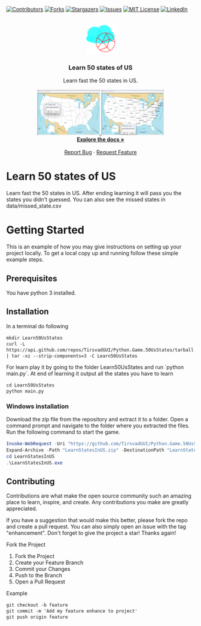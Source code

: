 [![Contributors][contributors-shield]][contributors-url]
[![Forks][forks-shield]][forks-url]
[![Stargazers][stars-shield]][stars-url]
[![Issues][issues-shield]][issues-url]
[![MIT License][license-shield]][license-url]
[![LinkedIn][linkedin-shield]][linkedin-url]

<br />
<div align="center">
    <a href="https://github.com/TirsvadGUI/Python.Game.50UsStates">
        <img src="images/logo.png" alt="Logo" width="80" height="80">
    </a>
    <h3 align="center">Learn 50 states of US</h3>
    <p align="center">
    Learn fast the 50 states in US.
    <br />
    <br />
    <!-- PROJECT SCREENSHOTS -->
    <a href="https://github.com/TirsvadGUI/Python.Game.50UsStates/blob/main/images/screenshot01.png">
        <img src="images/screenshot01.png" alt="screenshot" height="120">
    </a>
    <a href="https://github.com/TirsvadGUI/Python.Game.50UsStates/blob/main/images/screenshot01.png">
        <img src="images/screenshot02.png" alt="screenshot" height="120">
    </a>
    <br />
    <a href="https://github.com/TirsvadGUI/Python.Game.50UsStates"><strong>Explore the docs »</strong></a>
    <br />
    <br />
    <a href="https://github.com/TirsvadGUI/Python.Game.50UsStates/issues/new?labels=bug&template=bug-report---.md">Report Bug</a>
    ·
    <a href="https://github.com/TirsvadGUI/Python.Game.50UsStates/issues/new?labels=enhancement&template=feature-request---.md">Request Feature</a>
    </p>
</div>

# Learn 50 states of US

Learn fast the 50 states in US. After ending learning it will pass you the states you didn't guessed.
You can also see the missed states in data/missed_state.csv

# Getting Started

This is an example of how you may give instructions on setting up your project locally. To get a local copy up and
running follow these simple example steps.

## Prerequisites

You have python 3 installed.

## Installation

In a terminal do following

```console
mkdir Learn50UsStates
curl -L https://api.github.com/repos/TirsvadGUI/Python.Game.50UsStates/tarball | tar -xz --strip-components=3 -C Learn50UsStates
```

For learn play it by going to the folder Learn50UsStates and run ´python main.py´.
At end of learning it output all the states you have to learn

```commandline
cd Learn50UsStates
python main.py
```

### Windows installation

Download the zip file from the repository and extract it to a folder. Open a command prompt and navigate to the folder
where you extracted the files. Run the following command to start the game.

```powershell
Invoke-WebRequest -Uri "https://github.com/TirsvadGUI/Python.Game.50UsStates/releases/download/v0.2.0-alpha.1/LearnStatesInUS.zip" -OutFile "LearnStatesInUS.zip"
Expand-Archive -Path "LearnStatesInUS.zip" -DestinationPath "LearnStatesInUS"
cd LearnStatesInUS
.\LearnStatesInUS.exe
```



## Contributing

Contributions are what make the open source community such an amazing place to learn, inspire, and create. Any
contributions you make are greatly appreciated.

If you have a suggestion that would make this better, please fork the repo and create a pull request. You can also
simply open an issue with the tag "enhancement". Don't forget to give the project a star! Thanks again!

Fork the Project

<ol>
    <li>Fork the Project</li>
    <li>Create your Feature Branch</li>
    <li>Commit your Changes</li>
    <li>Push to the Branch</li>
    <li>Open a Pull Request</li>
</ol>

Example

```commandline
git checkout -b feature
git commit -m 'Add my feature enhance to project'
git push origin feature
```

<!-- MARKDOWN LINKS & IMAGES -->
<!-- https://www.markdownguide.org/basic-syntax/#reference-style-links -->

[contributors-shield]: https://img.shields.io/github/contributors/TirsvadGUI/Python.Game.50UsStates?style=for-the-badge

[contributors-url]: https://github.com/TirsvadGUI/Python.Game.50UsStates/graphs/contributors

[forks-shield]: https://img.shields.io/github/forks/TirsvadGUI/Python.Game.50UsStates?style=for-the-badge

[forks-url]: https://github.com/TirsvadGUI/Python.Game.50UsStates/network/members

[stars-shield]: https://img.shields.io/github/stars/TirsvadGUI/Python.Game.50UsStates?style=for-the-badge

[stars-url]: https://github.com/TirsvadGUI/Python.Game.50UsStates/stargazers

[issues-shield]: https://img.shields.io/github/issues/TirsvadGUI/Python.Game.50UsStates?style=for-the-badge

[issues-url]: https://github.com/TirsvadGUI/Python.Game.50UsStates/issues

[license-shield]: https://img.shields.io/github/license/TirsvadGUI/Python.Game.50UsStates?style=for-the-badge

[license-url]: https://github.com/TirsvadGUI/Python.Game.50UsStates/blob/master/LICENSE.txt

[linkedin-shield]: https://img.shields.io/badge/-LinkedIn-black.svg?style=for-the-badge&logo=linkedin&colorB=555

[linkedin-url]: https://www.linkedin.com/in/jens-tirsvad-nielsen-13b795b9/
